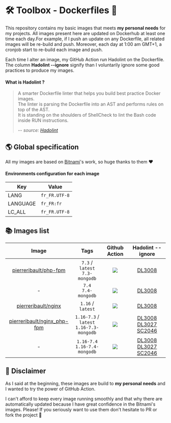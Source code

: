 # 🛠 Toolbox - Dockerfiles 🐳

This repository contains my basic images that meets **my personal needs** for my projects. All images present here are updated on Dockerhub at least one time each day.For example, if I push an update on any Dockerfile, all related images will be re-build and push. Moreover, each day at 1:00 am GMT+1, a cronjob start to re-build each image and push.  

Each time I alter an image, my GitHub Action run Hadolint on the Dockerfile. The column **Hadolint --ignore** signify than I voluntarily ignore some good practices to produce my images.

#### What is Hadolint ?
> A smarter Dockerfile linter that helps you build best practice Docker images. <br>
> The linter is parsing the Dockerfile into an AST and performs rules on top of the AST. <br>
> It is standing on the shoulders of ShellCheck to lint the Bash code inside RUN instructions.
>
> -- _source: [Hadolint](https://github.com/hadolint/hadolint)_

## 🌎 Global specification 

All my images are based on [Bitnami](https://github.com/bitnami)'s work, so huge thanks to them ❤️

#### Environments configuration for each image 
Key| Value
--- | ---
LANG | `fr_FR.UTF-8`
LANGUAGE | `fr_FR:fr`
LC_ALL | `fr_FR.UTF-8`

## 📚 Images list

|Image | Tags | Github Action | Hadolint --ignore|
|:-----------: | :-------------: | :-------------: | :-------------:|
|[pierreribault/php-fpm](https://hub.docker.com/repository/docker/pierreribault/php-fpm) | `7.3` / `latest`<br> `7.3-mongodb`|![](https://github.com/pierreribault/toolbox-dockerfiles/workflows/PHP-FPM%207.3/badge.svg)| [DL3008](https://github.com/hadolint/hadolint/wiki/DL3008)|
| - | `7.4` <br> `7.4-mongodb`|![](https://github.com/pierreribault/toolbox-dockerfiles/workflows/PHP-FPM%207.4/badge.svg)| [DL3008](https://github.com/hadolint/hadolint/wiki/DL3008)|
|[pierreribault/nginx](https://hub.docker.com/repository/docker/pierreribault/nginx) | `1.16` / `latest`|![](https://github.com/pierreribault/toolbox-dockerfiles/workflows/Nginx%201.16/badge.svg)| [DL3008](https://github.com/hadolint/hadolint/wiki/DL3008)|
|[pierreribault/nginx_php-fpm](https://hub.docker.com/repository/docker/pierreribault/nginx_php-fpm) | `1.16-7.3` / `latest` <br> `1.16-7.3-mongodb`|![](https://github.com/pierreribault/toolbox-dockerfiles/workflows/Nginx%201.16%20+%20FPM%207.3/badge.svg)| [DL3008](https://github.com/hadolint/hadolint/wiki/DL3008) [DL3027](https://github.com/hadolint/hadolint/wiki/DL3027) [SC2046](https://github.com/hadolint/hadolint/wiki/SC2046)|
| - | `1.16-7.4` <br> `1.16-7.4-mongodb`|![](https://github.com/pierreribault/toolbox-dockerfiles/workflows/Nginx%201.16%20+%20FPM%207.4/badge.svg)| [DL3008](https://github.com/hadolint/hadolint/wiki/DL3008) [DL3027](https://github.com/hadolint/hadolint/wiki/DL3027) [SC2046](https://github.com/hadolint/hadolint/wiki/SC2046)|

## 🚨 Disclaimer

As I said at the beginning, these images are build to **my personal needs** and I wanted to try the power of GitHub Action.

I can't afford to keep every image running smoothly and that why there are automatically updated because I have great confidence in the Bitnami's images. Please! If you seriously want to use them don't hesitate to PR or fork the project 🚀
